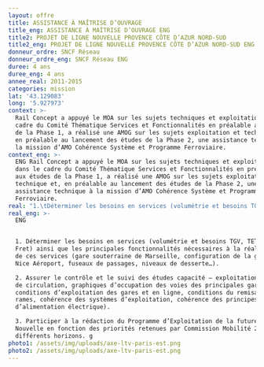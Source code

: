 ```yaml
---
layout: offre
title: ASSISTANCE À MAÎTRISE D’OUVRAGE
title_eng: ASSISTANCE À MAÎTRISE D’OUVRAGE ENG
title2: PROJET DE LIGNE NOUVELLE PROVENCE CÔTE D’AZUR NORD-SUD
title2_eng: PROJET DE LIGNE NOUVELLE PROVENCE CÔTE D’AZUR NORD-SUD ENG
donneur_ordre: SNCF Réseau
donneur_ordre_eng: SNCF Réseau ENG
duree: 4 ans
duree_eng: 4 ans
annee_real: 2011-2015
categories: mission
lat: '43.129083'
long: '5.927973'
context: >-
  Rail Concept a appuyé le MOA sur les sujets techniques et exploitation dans le
  cadre du Comité Thématique Services et Fonctionnalités en préalable aux études
  de la Phase 1, a réalisé une AMOG sur les sujets exploitation et technique et,
  en préalable au lancement des études de la Phase 2, une assistance technique à
  la mission d’AMO Cohérence Système et Programme Ferroviaire.
context_eng: >-
  ENG Rail Concept a appuyé le MOA sur les sujets techniques et exploitation
  dans le cadre du Comité Thématique Services et Fonctionnalités en préalable
  aux études de la Phase 1, a réalisé une AMOG sur les sujets exploitation et
  technique et, en préalable au lancement des études de la Phase 2, une
  assistance technique à la mission d’AMO Cohérence Système et Programme
  Ferroviaire.
real: "1.\tDéterminer les besoins en services (volumétrie et besoins TGV, TET, TER et Fret) ainsi que les principales fonctionnalités nécessaires à la réalisation de ces services (gare souterraine de Marseille, configuration de la gare de Nice Aéroport, fuseaux de passages, niveaux de desserte…).\r\n\n2.\tAssurer le contrôle et le suivi des études capacité – exploitation (grilles de circulation, graphiques d’occupation des voies des principales gares, conditions d’exploitation des gares et en ligne, conditions du remisage des rames, cohérence des systèmes d’exploitation, cohérence des principes d’alimentation électrique).\r\n\n3.\tParticiper à la rédaction du Programme d’Exploitation de la future Ligne Nouvelle en fonction des priorités retenues par Commission Mobilité 21 à différents horizons."
real_eng: >-
  ENG


  1. Déterminer les besoins en services (volumétrie et besoins TGV, TET, TER et
  Fret) ainsi que les principales fonctionnalités nécessaires à la réalisation
  de ces services (gare souterraine de Marseille, configuration de la gare de
  Nice Aéroport, fuseaux de passages, niveaux de desserte…).

  2. Assurer le contrôle et le suivi des études capacité – exploitation (grilles
  de circulation, graphiques d’occupation des voies des principales gares,
  conditions d’exploitation des gares et en ligne, conditions du remisage des
  rames, cohérence des systèmes d’exploitation, cohérence des principes
  d’alimentation électrique).

  3. Participer à la rédaction du Programme d’Exploitation de la future Ligne
  Nouvelle en fonction des priorités retenues par Commission Mobilité 21 à
  différents horizons. g
photo1: /assets/img/uploads/axe-ltv-paris-est.png
photo2: /assets/img/uploads/axe-ltv-paris-est.png
---
```


